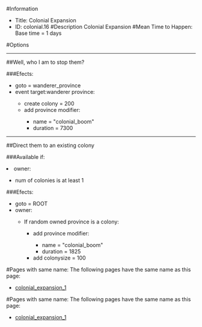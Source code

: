 #Information
 - Title: Colonial Expansion
 - ID: colonial.16
#Description
Colonial Expansion
#Mean Time to Happen:
Base time = 1 days

#Options

___
##Well, who I am to stop them?

###Efects:<ul><li>goto = wanderer_province</li><li>event target:wanderer province:</li><ul><li>create colony = 200</li><li>add province modifier:</li><ul><li>name = "colonial_boom"</li><li>duration = 7300</li></ul></ul></ul>

___
##Direct them to an existing colony

###Available if:
<li>owner:</li><ul><li>num of colonies is at least 1</li></ul>

###Efects:<ul><li>goto = ROOT</li><li>owner:</li><ul><li>If random owned province is a colony:</li><ul><li>add province modifier:</li><ul><li>name = "colonial_boom"</li><li>duration = 1825</li></ul><li>add colonysize = 100</li></ul></ul></ul>


#Pages with same name:
The following pages have the same name as this page:
 - [colonial_expansion_1](colonial_expansion_1.md)


#Pages with same name:
The following pages have the same name as this page:
 - [colonial_expansion_1](colonial_expansion_1.md)
